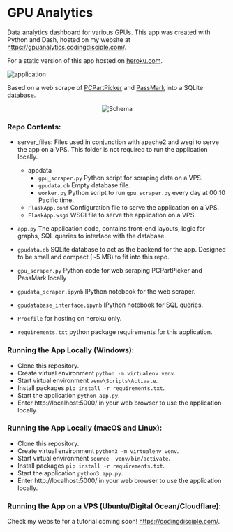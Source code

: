 # GPU Analytics

Data analytics dashboard for various GPUs. This app was created with Python and Dash, hosted on my website at https://gpuanalytics.codingdisciple.com/.

For a static version of this app hosted on [heroku.com](https://gpuanalytics.herokuapp.com). 

![application](https://raw.githubusercontent.com/sengkchu/gpu-analytics/master/app_preview.png)

Based on a web scrape of [PCPartPicker](https://pcpartpicker.com/) and [PassMark](https://www.videocardbenchmark.net/) into a SQLite database.

<p align="center">
  <img src="https://raw.githubusercontent.com/sengkchu/gpu-analytics/master/db_schema.png", alt='Schema'>
</p>

### Repo Contents:

+ server_files: Files used in conjunction with apache2 and wsgi to serve the app on a VPS. This folder is not required to run the application locally.
    + appdata
        + `gpu_scraper.py` Python script for scraping data on a VPS.
        + `gpudata.db` Empty database file.
        + `worker.py` Python script to run `gpu_scraper.py` every day at 00:10 Pacific time. 
	+ `FlaskApp.conf` Configuration file to serve the application on a VPS.
    + `FlaskApp.wsgi` WSGI file to serve the application on a VPS.
    
+ `app.py` 	The application code, contains front-end layouts, logic for graphs, SQL queries to interface with the database.
+ `gpudata.db` SQLite database to act as the backend for the app. Designed to be small and compact (~5 MB) to fit into this repo. 
+ `gpu_scraper.py` Python code for web scraping PCPartPicker and PassMark locally
+ `gpudata_scraper.ipynb` IPython notebook for the web scraper.
+ `gpudatabase_interface.ipynb` IPython notebook for SQL queries.
+ `Procfile` for hosting on heroku only.
+ `requirements.txt` python package requirements for this application.

### Running the App Locally (Windows):

+ Clone this repository.
+ Create virtual environment `python -m virtualenv venv`.
+ Start virtual environment `venv\Scripts\Activate`. 
+ Install packages `pip install -r requirements.txt`.
+ Start the application `python app.py`.
+ Enter http://localhost:5000/ in your web browser to use the application locally.

### Running the App Locally (macOS and Linux):

+ Clone this repository.
+ Create virtual environment `python3 -m virtualenv venv`.
+ Start virtual environment `source  venv/bin/activate`. 
+ Install packages `pip install -r requirements.txt`.
+ Start the application `python3 app.py`.
+ Enter http://localhost:5000/ in your web browser to use the application locally.

### Running the App on a VPS (Ubuntu/Digital Ocean/Cloudflare):
Check my website for a tutorial coming soon! https://codingdisciple.com/.
